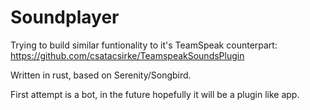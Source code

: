 # Soundplayer 

Trying to build similar funtionality to it's TeamSpeak counterpart: https://github.com/csatacsirke/TeamspeakSoundsPlugin

Written in rust, based on Serenity/Songbird.

First attempt is a bot, in the future hopefully it will be a plugin like app.

